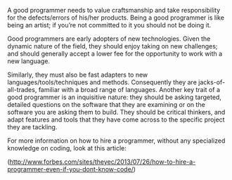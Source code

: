 A good programmer needs to value craftsmanship and take responsibility for the defects/errors of his/her products. Being a good programmer is like being an artist; if you’re not committed to it you should not be doing it. 

Good programmers are early adopters of new technologies. Given the dynamic nature of the field, they should enjoy taking on new challenges; and should generally accept a lower fee for the opportunity to work with a new language. 

Similarly, they must also be fast adapters to new languages/tools/techniques and methods. Consequently they are jacks-of-all-trades, familiar with a broad range of languages. 
Another key trait of a good programmer is an inquisitive nature: they should be asking targeted, detailed questions on the software that they are examining or on the software you are asking them to build. They should be critical thinkers, and adapt features and tools that they have come across to the specific project they are tackling. 

For more information on how to hire a programmer, without any specialized knowledge on coding, look at this article:

(http://www.forbes.com/sites/theyec/2013/07/26/how-to-hire-a-programmer-even-if-you-dont-know-code/)
